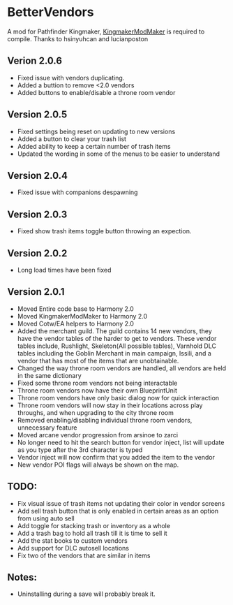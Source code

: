 # BetterVendors
A mod for Pathfinder Kingmaker, [KingmakerModMaker](https://github.com/thehambeard/KingmakerModMaker) is required to compile.  Thanks to hsinyuhcan and lucianposton

## Verion 2.0.6
* Fixed issue with vendors duplicating.
* Added a buttion to remove <2.0 vendors
* Added buttons to enable/disable a throne room vendor
## Version 2.0.5
* Fixed settings being reset on updating to new versions
* Added a button to clear your trash list
* Added ability to keep a certain number of trash items
* Updated the wording in some of the menus to be easier to understand
## Version 2.0.4
* Fixed issue with companions despawning
## Version 2.0.3
* Fixed show trash items toggle button throwing an expection.
## Version 2.0.2
* Long load times have been fixed
## Version 2.0.1
* Moved Entire code base to Harmony 2.0
* Moved KingmakerModMaker to Harmony 2.0
* Moved Cotw/EA helpers to Harmony 2.0
* Added the merchant guild. The guild contains 14 new vendors, they have the vendor tables of the harder to get to vendors.
These vendor tables include, Rushlight, Skeleton(All possible tables), Varnhold DLC tables including the Goblin Merchant in main campaign, 
Issili, and a vendor that has most of the items that are unobtainable.   
* Changed the way throne room vendors are handled, all vendors are held in the same dictionary
* Fixed some throne room vendors not being interactable
* Throne room vendors now have their own BlueprintUnit
* Throne room vendors have only basic dialog now for quick interaction
* Throne room vendors will now stay in their locations across play throughs, and when upgrading to the city throne room 
* Removed enabling/disabling individual throne room vendors, unnecessary feature
* Moved arcane vendor progression from arsinoe to zarci
* No longer need to hit the search button for vendor inject, list will update as you type after the 3rd character is typed
* Vendor inject will now confirm that you added the item to the vendor
* New vendor POI flags will always be shown on the map.

## TODO:
* Fix visual issue of trash items not updating their color in vendor screens
* Add sell trash button that is only enabled in certain areas as an option from using auto sell
* Add toggle for stacking trash or inventory as a whole
* Add a trash bag to hold all trash till it is time to sell it
* Add the stat books to custom vendors
* Add support for DLC autosell locations 
* Fix two of the vendors that are similar in items

## Notes:
* Uninstalling during a save will probably break it.
